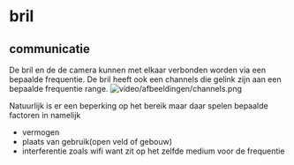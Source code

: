 # bril

## communicatie
De bril en de de camera kunnen met elkaar verbonden worden via een bepaalde frequentie. De bril heeft ook een channels die gelink zijn aan een bepaalde frequentie range. 
![video/afbeeldingen/channels.png](channels.png)

Natuurlijk is er een beperking op het bereik maar daar spelen bepaalde factoren in namelijk
- vermogen
- plaats van gebruik(open veld of gebouw)
- interferentie zoals wifi want zit op het zelfde medium voor de frequentie


